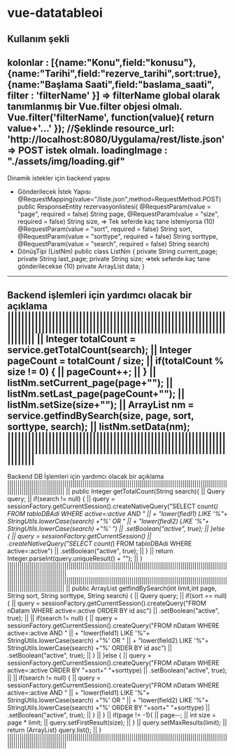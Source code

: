 # vue-datatableoi

Kullanım şekli
<data-table-oi :show="10" :columns="kolonlar" :url="resource_url"></data-table-oi>
----------------------
kolonlar : [{name:"Konu",field:"konusu"},
            {name:"Tarihi",field:"rezerve_tarihi",sort:true},
            {name:"Başlama Saati",field:"baslama_saati", filter : 'filterName' }] => filterName global olarak tanımlanmış bir Vue.filter objesi olmalı.
                                                                                         Vue.filter('filterName', function(value){ return value+'...' }); //Şeklinde
resource_url: 'http://localhost:8080/Uygulama/rest/liste.json' => POST istek olmalı.
loadingImage : "./assets/img/loading.gif"
----------------------------------------------------------------------------------------
Dinamik istekler için backend yapısı
  - Gönderilecek İstek Yapısı
    	@RequestMapping(value="/liste.json",method=RequestMethod.POST)
      public ResponseEntity<ListNm> rezervasyonlistesi(
          @RequestParam(value = "page", required = false) String page,
          @RequestParam(value = "size", required = false) String size,   => Tek seferde kaç tane isteniyorsa (10)
          @RequestParam(value = "sort", required = false) String sort,
          @RequestParam(value = "sorttype", required = false) String sorttype,
          @RequestParam(value = "search", required = false) String search)
  - DönüşTipi (ListNm)
      public class ListNm {
          private String current_page;
          private String last_page;
          private String size;            =>tek seferde kaç tane gönderilecekse (10)
          private ArrayList<nDatam> data;
      }
------------------------------------------------------------------------------------------
Backend işlemleri için yardımcı olacak bir açıklama
     ||||||||||||||||||||||||||||||||||||||||||||||||||||||||||||||||||||||||||||||||||||||||||||||||||||||||||||||||||||||||||||||||||||||||
     || Integer totalCount = service.getTotalCount(search);
     || Integer pageCount = totalCount / size;
     || if(totalCount % size != 0) {
     ||     pageCount++;
     || }
     || listNm.setCurrent_page(page+"");
     || listNm.setLast_page(pageCount+"");
     || listNm.setSize(size+"");
     || ArrayList<nDatam> nm = service.getfindBySearch(size, page, sort, sorttype, search);
     || listNm.setData(nm);
     ||||||||||||||||||||||||||||||||||||||||||||||||||||||||||||||||||||||||||||||||||||||||||||||||||||||||||||||||||||||||||||||||||||||||
------------------------------------------------------------------------------------------
Backend DB İşlemleri için yardımcı olacak bir açıklama
     ||||||||||||||||||||||||||||||||||||||||||||||||||||||||||||||||||||||||||||||||||||||||||||||||||||||||||||||||||||||||||||||||||||||||
     || public Integer getTotalCount(String search){
     ||    Query query;
     ||    if(search != null) {
     ||        query = sessionFactory.getCurrentSession().createNativeQuery("SELECT count(*) FROM tabloDBAdi WHERE active=:active AND "
     ||                    + "lower(fiedl1) LIKE '%"+ StringUtils.lowerCase(search) +"%' OR "
     ||                    + "lower(fiedl2) LIKE '%"+ StringUtils.lowerCase(search) +"%' ")
     ||                    .setBoolean("active", true);
     ||    }else {
     ||        query = sessionFactory.getCurrentSession()
     ||                    .createNativeQuery("SELECT count(*) FROM tabloDBAdi WHERE active=:active")
     ||                    .setBoolean("active", true);
     ||    }
     ||    return Integer.parseInt(query.uniqueResult() + "");
     || }
     |||||||||||||||||||||||||||||||||||||||||||||||||||||||||||||||||||||||||||||||||||||||||||||||||||||||||||||||||||||||||||||||||||||||||
     ||||||||||||||||||||||||||||||||||||||||||||||||||||||||||||||||||||||||||||||||||||||||||||||||||||||||||||||||||||||||||||||||||||||||
     || public ArrayList<nDatam> getfindBySearch(int limit,int page, String sort, String sorttype, String search) {
     || 		Query query;
     || 		if(sort == null) {
     || 			query = sessionFactory.getCurrentSession().createQuery("FROM nDatam WHERE active=:active ORDER BY id asc")
     || 				        .setBoolean("active", true);
     ||
     || 			if(search != null) {
     || 				query = sessionFactory.getCurrentSession().createQuery("FROM nDatam WHERE active=:active AND "
     || 								+ "lower(field1) LIKE '%"+ StringUtils.lowerCase(search) +"%' OR "
     || 								+ "lower(field2) LIKE '%"+ StringUtils.lowerCase(search) +"%' ORDER BY id asc")
     || 						.setBoolean("active", true);
     || 			}
     || 		}else {
     || 			query = sessionFactory.getCurrentSession().createQuery("FROM nDatam WHERE active=:active ORDER BY "+sort+" "+sorttype)
     || 					    .setBoolean("active", true);
     ||
     || 			if(search != null) {
     || 				query = sessionFactory.getCurrentSession().createQuery("FROM nDatam WHERE active=:active AND "
     || 						        + "lower(field1) LIKE '%"+ StringUtils.lowerCase(search) +"%' OR "
     || 						        + "lower(field2) LIKE '%"+ StringUtils.lowerCase(search) +"%' ORDER BY "+sort+" "+sorttype)
     || 				        .setBoolean("active", true);
     || 			}
     || 		}
     || 		if(page != -1){
     || 			page--;
     || 			int size = page * limit;
     || 			query.setFirstResult(size);
     || 		}
     || 		query.setMaxResults(limit);
     || 		return (ArrayList<nDatam>) query.list();
     || }
     |||||||||||||||||||||||||||||||||||||||||||||||||||||||||||||||||||||||||||||||||||||||||||||||||||||||||||||||||||||||||||||||||||||||||
